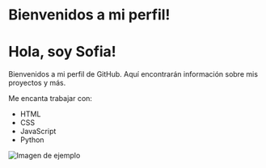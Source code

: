 # Bienvenidos a mi perfil!

<html>
<head>
 
</body>
</html>

<h1>Hola, soy Sofia!</h1>
<p>Bienvenidos a mi perfil de GitHub. Aquí encontrarán información sobre mis proyectos y más.</p>

<p>Me encanta trabajar con:</p>
<ul>
    <li>HTML</li>
    <li>CSS</li>
    <li>JavaScript</li>
    <li>Python</li>
</ul>


<img src="foto git.drawlio" alt="Imagen de ejemplo">

<!-- Puedes añadir más HTML y CSS para personalizar aún más tu perfil -->

